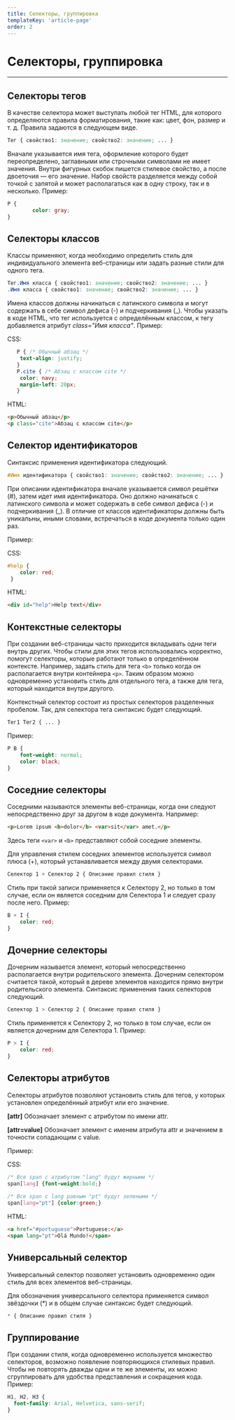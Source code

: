 ```yaml
---
title: Селекторы, группировка
templateKey: 'article-page'
order: 2
---
```


# Селекторы, группировка
---

## Селекторы тегов

В качестве селектора может выступать любой тег HTML, для которого определяются правила форматирования, такие как: цвет, фон, размер и т. д. Правила задаются в следующем виде.

```css
Тег { свойство1: значение; свойство2: значение; ... }
```

Вначале указывается имя тега, оформление которого будет переопределено, заглавными или строчными символами не имеет значения. Внутри фигурных скобок пишется стилевое свойство, а после двоеточия — его значение. Набор свойств разделяется между собой точкой с запятой и может располагаться как в одну строку, так и в несколько. Пример:

```css
P {
		color: gray;
}
```

## Селекторы классов

Классы применяют, когда необходимо определить стиль для индивидуального элемента веб-страницы или задать разные стили для одного тега.

```css
Тег.Имя класса { свойство1: значение; свойство2: значение; ... }
.Имя класса { свойство1: значение; свойство2: значение; ... }
```

Имена классов должны начинаться с латинского символа и могут содержать в себе символ дефиса (-) и подчеркивания (_). Чтобы указать в коде HTML, что тег используется с определённым классом, к тегу добавляется атрибут *class="Имя класса"*. Пример:

CSS:

```css
   P { /* Обычный абзац */ 
    text-align: justify;
   }
   P.cite { /* Абзац с классом cite */
    color: navy;
    margin-left: 20px;
   }
```

HTML:

```html
<p>Обычный абзац</p>
<p class="cite">Абзац с классом cite</p>
```

## Селектор идентификаторов

Синтаксис применения идентификатора следующий.

```css
#Имя идентификатора { свойство1: значение; свойство2: значение; ... }
```

При описании идентификатора вначале указывается символ решётки (#), затем идет имя идентификатора. Оно должно начинаться с латинского символа и может содержать в себе символ дефиса (-) и подчеркивания (_). В отличие от классов идентификаторы должны быть уникальны, иными словами, встречаться в коде документа только один раз.

Пример:

CSS:

```css
#help {
    color: red;
 }
```

HTML:

```html
<div id="help">Help text</div>
```

## Контекстные селекторы

При создании веб-страницы часто приходится вкладывать одни теги внутрь других. Чтобы стили для этих тегов использовались корректно, помогут селекторы, которые работают только в определённом контексте. Например, задать стиль для тега `<b>` только когда он располагается внутри контейнера `<p>`. Таким образом можно одновременно установить стиль для отдельного тега, а также для тега, который находится внутри другого.

Контекстный селектор состоит из простых селекторов разделенных пробелом. Так, для селектора тега синтаксис будет следующий.

```css
Тег1 Тег2 { ... }
```

Пример:

```css
P B {
	font-weight: normal;
	color: black;	
}
```

## Соседние селекторы
Соседними называются элементы веб-страницы, когда они следуют непосредственно друг за другом в коде документа. Например:

```html
<p>Lorem ipsum <b>dolor</b> <var>sit</var> amet.</p>
```

Здесь теги `<var>` и `<b>` представляют собой соседние элементы.

Для управления стилем соседних элементов используется символ плюса (+), который устанавливается между двумя селекторами.

```css
Селектор 1 + Селектор 2 { Описание правил стиля }
```

Стиль при такой записи применяется к Селектору 2, но только в том случае, если он является соседним для Селектора 1 и следует сразу после него. Пример:

```css
B + I {
    color: red;
}
```

## Дочерние селекторы

Дочерним называется элемент, который непосредственно располагается внутри родительского элемента. Дочерним селектором считается такой, который в дереве элементов находится прямо внутри родительского элемента. Синтаксис применения таких селекторов следующий.

```css
Селектор 1 > Селектор 2 { Описание правил стиля }
```

Стиль применяется к Селектору 2, но только в том случае, если он является дочерним для Селектора 1. Пример:

```css
P > I {
    color: red;
}
```

## Селекторы атрибутов

Селекторы атрибутов позволяют установить стиль для тегов, у которых установлен определённый атрибут или его значение.

**[attr]**
Обозначает элемент с атрибутом по имени attr.

**[attr=value]**
Обозначает элемент с именем атрибута attr и значением в точности сопадающим с value.

Пример:

CSS:
```css
/* Все span с атрибутом "lang" будут жирными */
span[lang] {font-weight:bold;}
 
/* Все span с lang равным "pt" будут зелеными */
span[lang="pt"] {color:green;}
```

HTML:

```html
<a href="#portuguese">Portuguese:</a>
<span lang="pt">Olá Mundo!</span>
```

## Универсальный селектор

Универсальный селектор позволяет установить одновременно один стиль для всех элементов веб-страницы.

Для обозначения универсального селектора применяется символ звёздочки (*) и в общем случае синтаксис будет следующий.

```css
* { Описание правил стиля }
```

## Группирование

При создании стиля, когда одновременно используется множество селекторов, возможно появление повторяющихся стилевых правил. Чтобы не повторять дважды одни и те же элементы, их можно сгруппировать для удобства представления и сокращения кода. Пример:

```css
H1, H2, H3 { 
  font-family: Arial, Helvetica, sans-serif; 
}
```